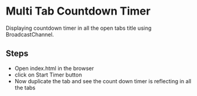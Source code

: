 # Multi Tab Countdown Timer

Displaying countdown timer in all the open tabs title using BroadcastChannel.

## Steps

- Open index.html in the browser
- click on Start Timer button
- Now duplicate the tab and see the count down timer is reflecting in all the tabs
